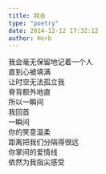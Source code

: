 ```yaml
---  
title: 我会  
type: "poetry"  
date: 2014-12-12 17:32:12  
author: Herb  
---  
```

我会毫无保留地记着一个人  
直到心被填满  
让时空无法孤立我  
脊背额外地直  
所以一瞬间  
我回首  
一瞬间  
你的笑意温柔  
距离把我们分隔得很远  
你掌间的爱情线  
依然为我指尖感受